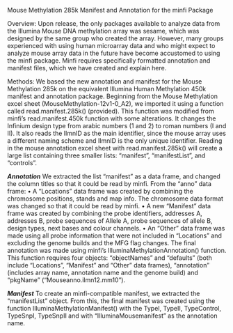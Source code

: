 Mouse Methylation 285k Manifest and Annotation for the minfi Package

Overview:
  Upon release, the only packages available to analyze data from the Illumina Mouse DNA methylation array was
sesame, which was designed by the same group  who created the array. However, many groups experienced with using human
microarray data and who might expect to analyze mouse array data in the future have become accustomed to using the minfi
package. Minfi requires specifically formatted annotation and manifest files, which we have created and explain here.



Methods:
  We based the new annotation and manifest for the Mouse Methylation 285k on the equivalent Illumina Human
Methylation 450k manifest and annotation package. Beginning from the Mouse Methylation excel sheet
(MouseMethylation-12v1-0_A2), we imported it using a function
called read.manifest.285k() (provided). This function was modified from minfi’s read.manifest.450k function with some
alterations. It changes the Infinium design type from arabic numbers (1 and 2) to roman numbers (I and II). It also reads
the IlmnID as the main identifier, since the mouse array uses a different naming scheme and IlmnID is the only unique
identifier. Reading in the mouse annotation excel sheet with read.manifest.285k() will create a large list containing
three smaller lists: “manifest”, “manifestList”, and “controls”.

***Annotation***
  We extracted the list “manifest” as a data frame, and changed the column titles so that it could be read by minfi.
From the “anno” data frame:
  •	A “Locations” data frame was created by combining the chromosome positions, stands and map info. The chromosome
data format was changed so that it could be read by minfi.
•	A new “Manifest” data frame was created by combining the probe identifiers, addresses A, addresses B, probe sequences
of Allele A, probe sequences of allele B, design types, next bases and colour channels.
•	An “Other” data frame was made using all probe information that were not included in “Locations” and excluding the
genome builds and the MFG flag changes.
The final annotation was made using minfi’s IlluminaMethylationAnnotation() function. This function requires four
objects: “objectNames” and “defaults” (both include “Locations”, “Manifest” and “Other” data frames), “annotation”
(includes array name, annotation name and the genome build) and “pkgName” (“Mouseanno.ilmn12.mm10”).

***Manifest***
  To create an minfi-compatible manifest, we extracted the “manifestList” object. From this, the final manifest was created
using the function IlluminaMethylationManifest() with the TypeI, TypeII, TypeControl, TypeSnpI, TypeSnpII and with
“IlluminaMousemanifest” as the annotation name.
